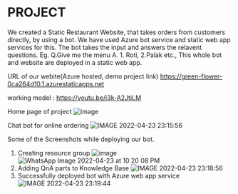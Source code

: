 # PROJECT
We created a Static Restaurant Website, that takes orders from customers directly, by using a bot.
We have used Azure bot service and static web app services for this.
The bot takes the input and answers the relavent questions.
Eg. Q.Give me the menu   A. 1. Roti, 2.Palak etc.,
This whole bot and website are deployed in a static web app.

URL of our webite(Azure hosted, demo project link)
https://green-flower-0ca264d10.1.azurestaticapps.net

working model : https://youtu.be/j3k-A2JtjLM

Home page of project
![image](https://user-images.githubusercontent.com/83135144/165148226-b5dd61ff-dd72-4b2e-92f1-f64c5bb3e075.png)

Chat bot for online ordering 
![IMAGE 2022-04-23 23:15:56](https://user-images.githubusercontent.com/83135144/164933687-cdae6ca2-2c9d-4362-8118-9fff8010f57c.jpg)

Some of the Screenshots while deploying our bot.
1. Creating resource group
![image](https://user-images.githubusercontent.com/83135144/166896924-8b5b2b1b-7c9d-4f10-a89c-01fe767cd79d.png)
![WhatsApp Image 2022-04-23 at 10 20 08 PM](https://user-images.githubusercontent.com/83135144/164933772-75153fd8-629e-4a31-af38-b569c1616ae4.jpeg)
2. Adding QnA parts to Knowledge Base
 ![IMAGE 2022-04-23 23:18:56](https://user-images.githubusercontent.com/83135144/164933806-5817d19d-6350-4837-8f92-1e9756d419db.jpg)
3. Successfully deployed bot with Azure web app service
![IMAGE 2022-04-23 23:19:44](https://user-images.githubusercontent.com/83135144/164933827-c1da6f8e-2a02-4a89-bec0-2cd825ab64b9.jpg)
